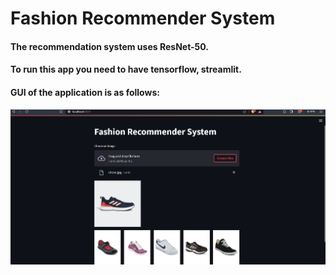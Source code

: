 # Fashion Recommender System

#### The recommendation system uses ResNet-50.

#### To run this app you need to have tensorflow, streamlit.

#### GUI of the application is as follows:

![Representation](./gui_image.png)